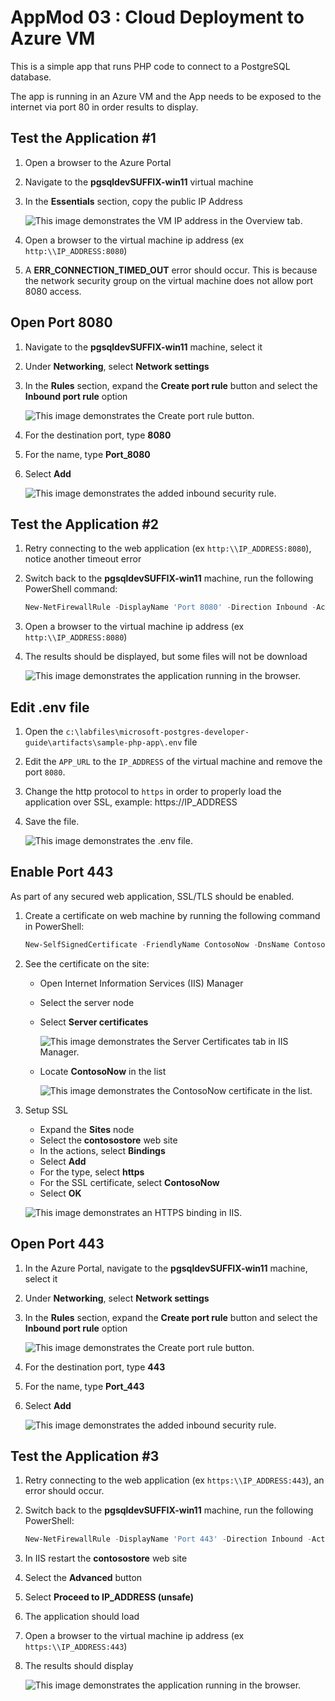 # AppMod 03 : Cloud Deployment to Azure VM

This is a simple app that runs PHP code to connect to a PostgreSQL database.

The app is running in an Azure VM and the App needs to be exposed to the internet via port 80 in order results to display.

## Test the Application #1

1. Open a browser to the Azure Portal
2. Navigate to the **pgsqldevSUFFIX-win11** virtual machine
3. In the **Essentials** section, copy the public IP Address

   ![This image demonstrates the VM IP address in the Overview tab.](./media/vm-ip-address.png "VM IP address")

4. Open a browser to the virtual machine ip address (ex `http:\\IP_ADDRESS:8080`)
5. A **ERR_CONNECTION_TIMED_OUT** error should occur. This is because the network security group on the virtual machine does not allow port 8080 access.

## Open Port 8080

1. Navigate to the **pgsqldevSUFFIX-win11** machine, select it
2. Under **Networking**, select **Network settings**
3. In the **Rules** section, expand the **Create port rule** button and select the **Inbound port rule** option

   ![This image demonstrates the Create port rule button.](./media/create-port-rule.png "Create port rule")

4. For the destination port, type **8080**
5. For the name, type **Port_8080**
6. Select **Add**

   ![This image demonstrates the added inbound security rule.](./media/nsg-rule.png "New inbound security rule")

## Test the Application #2

1. Retry connecting to the web application (ex `http:\\IP_ADDRESS:8080`), notice another timeout error
2. Switch back to the **pgsqldevSUFFIX-win11** machine, run the following PowerShell command:

   ```PowerShell
   New-NetFirewallRule -DisplayName 'Port 8080' -Direction Inbound -Action Allow -Protocol TCP -LocalPort 8080
   ```

3. Open a browser to the virtual machine ip address (ex `http:\\IP_ADDRESS:8080`)
4. The results should be displayed, but some files will not be download

   ![This image demonstrates the application running in the browser.](./media/app-running-incomplete-render.png "Application running")

## Edit .env file

1. Open the `c:\labfiles\microsoft-postgres-developer-guide\artifacts\sample-php-app\.env` file
2. Edit the `APP_URL` to the `IP_ADDRESS` of the virtual machine and remove the port `8080`. 
3. Change the http protocol to `https` in order to properly load the application over SSL, example: https://IP_ADDRESS
4. Save the file.

   ![This image demonstrates the .env file.](./media/env-file.png ".env file")

## Enable Port 443

As part of any secured web application, SSL/TLS should be enabled.

1. Create a certificate on web machine by running the following command in PowerShell:

    ```powershell
    New-SelfSignedCertificate -FriendlyName ContosoNow -DnsName ContosoNow -CertStoreLocation Cert:\LocalMachine\My -KeyUsage DigitalSignature
    ```

2. See the certificate on the site:
   - Open Internet Information Services (IIS) Manager
   - Select the server node
   - Select **Server certificates**

      ![This image demonstrates the Server Certificates tab in IIS Manager.](./media/server-certificates-iis-manager.png "Server Certificates in IIS Manager")
   - Locate **ContosoNow** in the list

      ![This image demonstrates the ContosoNow certificate in the list.](./media/contosonow-certificate.png "ContosoNow certificate")

3. Setup SSL
   - Expand the **Sites** node
   - Select the **contosostore** web site
   - In the actions, select **Bindings**
   - Select **Add**
   - For the type, select **https**
   - For the SSL certificate, select **ContosoNow**
   - Select **OK**

   ![This image demonstrates an HTTPS binding in IIS.](./media/site-binding-iis.png "IIS HTTPS binding")

## Open Port 443

1. In the Azure Portal, navigate to the **pgsqldevSUFFIX-win11** machine, select it
2. Under **Networking**, select **Network settings**
3. In the **Rules** section, expand the **Create port rule** button and select the **Inbound port rule** option

   ![This image demonstrates the Create port rule button.](./media/create-port-rule.png "Create port rule")

4. For the destination port, type **443**
5. For the name, type **Port_443**
6. Select **Add**

   ![This image demonstrates the added inbound security rule.](./media/nsg-rule-443.png "New inbound security rule")

## Test the Application #3

1. Retry connecting to the web application (ex `https:\\IP_ADDRESS:443`), an error should occur.
2. Switch back to the **pgsqldevSUFFIX-win11** machine, run the following PowerShell:

   ```PowerShell
   New-NetFirewallRule -DisplayName 'Port 443' -Direction Inbound -Action Allow -Protocol TCP -LocalPort 443
   ```

3. In IIS restart the **contosostore** web site
4. Select the **Advanced** button
5. Select **Proceed to IP_ADDRESS (unsafe)**
6. The application should load
7. Open a browser to the virtual machine ip address (ex `https:\\IP_ADDRESS:443`)
8. The results should display

   ![This image demonstrates the application running in the browser.](./media/app-running.png "Application running")
